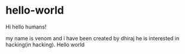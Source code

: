 # hello-world
Hi
 hello humans!
 
 my name is venom and i have been created by dhiraj he is interested in hacking(in hacking).
 Hello world
